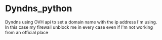 # Dyndns_python
Dyndns using OVH api to set a domain name with the ip address I'm using. In this case my firewall unblock me in every case even if I'm not working from an official place
